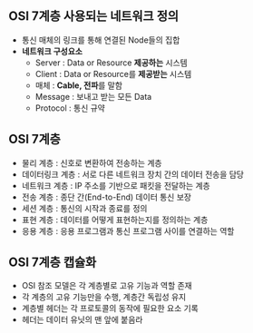 ## OSI 7계층 사용되는 네트워크 정의

- 통신 매체의 링크를 통해 연결된 Node들의 집합
- **네트워크 구성요소**
  - Server : Data or Resource **제공하는** 시스템
  - Client : Data or Resource를 **제공받는** 시스템
  - 매체 : **Cable, 전파**를 말함
  - Message : 보내고 받는 모든 Data
  - Protocol : 통신 규약

## OSI 7계층

- 물리 계층 : 신호로 변환하여 전송하는 계층
- 데이터링크 계층 : 서로 다른 네트워크 장치 간의 데이터 전송을 담당
- 네트워크 계층 : IP 주소를 기반으로 패킷을 전달하는 계층
- 전송 계층 : 종단 간(End-to-End) 데이터 통신 보장
- 세션 계층 : 통신의 시작과 종료를 정의
- 표현 계층 : 데이터를 어떻게 표현하는지를 정의하는 계층
- 응용 계층 : 응용 프로그램과 통신 프로그램 사이를 연결하는 역할

## OSI 7계층 캡슐화

- OSI 참조 모델은 각 계층별로 고유 기능과 역할 존재
- 각 계층의 고유 기능만을 수행, 계층간 독립성 유지
- 계층별 헤더는 각 프로토콜의 동작에 필요한 요소 기록
- 헤더는 데이터 유닛의 맨 앞에 붙음라
